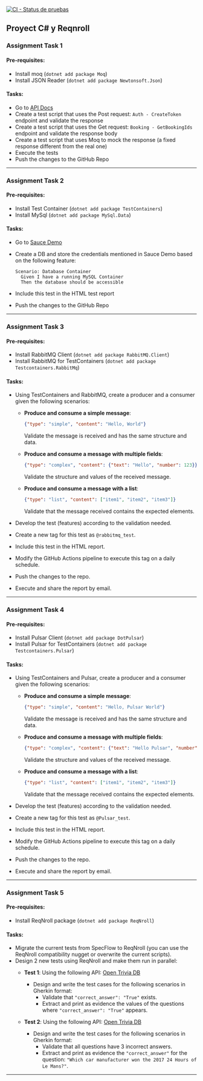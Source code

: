 
[![CI - Status de pruebas](https://github.com/lup3z/SpecFlowProjectAPI/actions/workflows/dotnet-desktop.yml/badge.svg?branch=master)](https://github.com/lup3z/SpecFlowProjectAPI/actions/workflows/dotnet-desktop.yml) 

## Proyect C# y Reqnroll

### Assignment Task 1

#### Pre-requisites:
- Install moq (`dotnet add package Moq`)
- Install JSON Reader (`dotnet add package Newtonsoft.Json`)

#### Tasks:
- Go to [API Docs](https://restful-booker.herokuapp.com/apidoc/index.html)
- Create a test script that uses the Post request: `Auth - CreateToken` endpoint and validate the response
- Create a test script that uses the Get request: `Booking - GetBookingIds` endpoint and validate the response body
- Create a test script that uses Moq to mock the response (a fixed response different from the real one)
- Execute the tests
- Push the changes to the GitHub Repo

---

### Assignment Task 2

#### Pre-requisites:
- Install Test Container (`dotnet add package TestContainers`)
- Install MySql (`dotnet add package MySql.Data`)

#### Tasks:
- Go to [Sauce Demo](https://www.saucedemo.com/)
- Create a DB and store the credentials mentioned in Sauce Demo based on the following feature:

  ```gherkin
  Scenario: Database Container
    Given I have a running MySQL Container
    Then the database should be accessible
    ```
- Include this test in the HTML test report
- Push the changes to the GitHub Repo

---

### Assignment Task 3

#### Pre-requisites:
- Install RabbitMQ Client (`dotnet add package RabbitMQ.Client`)
- Install RabbitMQ for TestContainers (`dotnet add package Testcontainers.RabbitMq`)

#### Tasks:
- Using TestContainers and RabbitMQ, create a producer and a consumer given the following scenarios:
  - **Produce and consume a simple message**:
    ```json
    {"type": "simple", "content": "Hello, World"}
    ```
    Validate the message is received and has the same structure and data.
  
  - **Produce and consume a message with multiple fields**:
    ```json
    {"type": "complex", "content": {"text": "Hello", "number": 123}}
    ```
    Validate the structure and values of the received message.

  - **Produce and consume a message with a list**:
    ```json
    {"type": "list", "content": ["item1", "item2", "item3"]}
    ```
    Validate that the message received contains the expected elements.

- Develop the test (features) according to the validation needed.
- Create a new tag for this test as `@rabbitmq_test`.
- Include this test in the HTML report.
- Modify the GitHub Actions pipeline to execute this tag on a daily schedule.
- Push the changes to the repo.
- Execute and share the report by email.

---

### Assignment Task 4

#### Pre-requisites:
- Install Pulsar Client (`dotnet add package DotPulsar`)
- Install Pulsar for TestContainers (`dotnet add package Testcontainers.Pulsar`)

#### Tasks:
- Using TestContainers and Pulsar, create a producer and a consumer given the following scenarios:
  - **Produce and consume a simple message**:
    ```json
    {"type": "simple", "content": "Hello, Pulsar World"}
    ```
    Validate the message is received and has the same structure and data.
  
  - **Produce and consume a message with multiple fields**:
    ```json
    {"type": "complex", "content": {"text": "Hello Pulsar", "number": 123}}
    ```
    Validate the structure and values of the received message.

  - **Produce and consume a message with a list**:
    ```json
    {"type": "list", "content": ["item1", "item2", "item3"]}
    ```
    Validate that the message received contains the expected elements.

- Develop the test (features) according to the validation needed.
- Create a new tag for this test as `@Pulsar_test`.
- Include this test in the HTML report.
- Modify the GitHub Actions pipeline to execute this tag on a daily schedule.
- Push the changes to the repo.
- Execute and share the report by email.

---

### Assignment Task 5

#### Pre-requisites:
- Install ReqNroll package (`dotnet add package ReqNroll`)

#### Tasks:
- Migrate the current tests from SpecFlow to ReqNroll (you can use the ReqNroll compatibility nugget or overwrite the current scripts).
- Design 2 new tests using ReqNroll and make them run in parallel:
  - **Test 1**: Using the following API: [Open Trivia DB](https://opentdb.com/api.php?amount=10&category=9&difficulty=easy&type=boolean)
    - Design and write the test cases for the following scenarios in Gherkin format:
      - Validate that `"correct_answer": "True"` exists.
      - Extract and print as evidence the values of the questions where `"correct_answer": "True"` appears.

  - **Test 2**: Using the following API: [Open Trivia DB](https://opentdb.com/api.php?amount=50&category=21&difficulty=medium&type=multiple)
    - Design and write the test cases for the following scenarios in Gherkin format:
      - Validate that all questions have 3 incorrect answers.
      - Extract and print as evidence the `"correct_answer"` for the question: `"Which car manufacturer won the 2017 24 Hours of Le Mans?"`.

---
